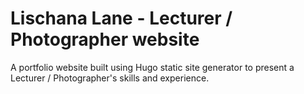 # Lischana Lane - Lecturer / Photographer website

A portfolio website built using Hugo static site generator to present a Lecturer / Photographer's skills and experience.
